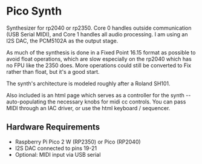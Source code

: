 # Pico Synth 

Synthesizer for rp2040 or rp2350. Core 0 handles outside communication (USB Serial MIDI), and Core 1 handles all audio processing. I am using an I2S DAC, the PCM5102A as the output stage. 

As much of the synthesis is done in a Fixed Point 16.15 format as possible to avoid float operations, which are slow especially on the rp2040 which has no FPU like the 2350 does. More operations could still be converted to Fix rather than float, but it's a good start.

The synth's architecture is modeled roughly after a Roland SH101. 

Also included is an html page which serves as a controller for the synth -- auto-populating the necessary knobs for midi cc controls. You can pass MIDI through an IAC driver, or use the html keyboard / sequencer.

## Hardware Requirements

- Raspberry Pi Pico 2 W (RP2350) or Pico (RP2040)
- I2S DAC connected to pins 19-21
- Optional: MIDI input via USB serial
